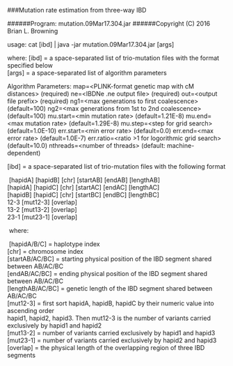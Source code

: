 ###Mutation rate estimation from three-way IBD

######Program: mutation.09Mar17.304.jar
######Copyright (C) 2016 Brian L. Browning

usage: cat [ibd] | java -jar mutation.09Mar17.304.jar [args]

where:
  [ibd]  = a space-separated list of trio-mutation files with the format specified below <br/>  [args] = a space-separated list of algorithm parameters

Algorithm Parameters:
  map=\<PLINK-format genetic map with cM distances> 	   		 (required)
  ne=<IBDNe .ne output file>                       						 (required)
  out=\<output file prefix>                        							 (required)
  ng1=\<max generations to first coalescence>        		 		 (default=100)
  ng2=\<max generations from 1st to 2nd coalescence> 			 (default=100)
  mu.start=\<min mutation rate>                     					 	 (default=1.21E-8)
  mu.end=\<max mutation rate>                       					 	 (default=1.29E-8)
  mu.step=\<step for grid search>                  				 		 (default=1.0E-10)
  err.start=\<min error rate>                        					 	 (default=0.0)
  err.end=\<max error rate>                          					 	 (default=1.0E-7)
  err.ratio=\<ratio >1 for logorithmic grid search>  				 	 (default=10.0)
  nthreads=\<number of threads>                     					 	 (default: machine-dependent)



[ibd]  = a space-separated list of trio-mutation files with the following format

​	[hapidA] [hapidB] [chr] [startAB] [endAB] [lengthAB] <br/>	[hapidA] [hapidC] [chr] [startAC] [endAC] [lengthAC] <br/>	[hapidB] [hapidC] [chr] [startBC] [endBC] [lengthBC] <br/>	12-3 	[mut12-3]	[overlap] <br/>	13-2	[mut13-2]	[overlap] <br/>	23-1	[mut23-1]	[overlap] <br/>

​	where:

​		[hapidA/B/C] = haplotype index <br/>		[chr] = chromosome index <br/>		[startAB/AC/BC] = starting physical position of the IBD segment shared between AB/AC/BC<br/>		[endAB/AC/BC] = ending physical position of the IBD segment shared between AB/AC/BC<br/>		[lengthAB/AC/BC] = genetic length of the IBD segment shared between AB/AC/BC<br/>		[mut12-3] = first sort hapidA, hapidB, hapidC by their numeric value into ascending order<br/>				      hapid1, hapid2, hapid3. Then mut12-3 is the number of variants carried <br/>				      exclusively  by hapid1 and hapid2 <br/>		[mut13-2] = number of variants carried exclusively  by hapid1 and hapid3 <br/>		[mut23-1] = number of variants carried exclusively  by hapid2 and hapid3 <br/>		[overlap] = the physical length of the overlapping region of three IBD segments
